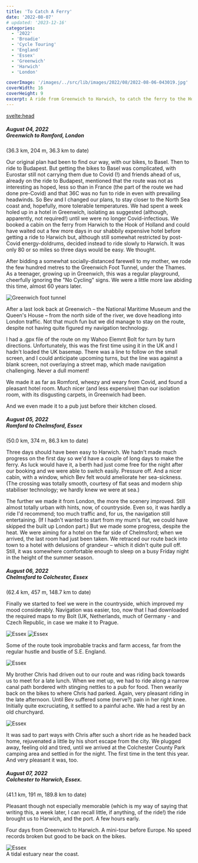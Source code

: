 ```yaml
---
title: 'To Catch A Ferry'
date: '2022-08-07'
# updated: '2023-12-16'
categories:
  - '2022'
  - 'Broadie'
  - 'Cycle Touring'
  - 'England'
  - 'Essex'
  - 'Greenwich'
  - 'Harwich'
  - 'London'

coverImage: '/images/../src/lib/images/2022/08/2022-08-06-043019.jpg'
coverWidth: 16
coverHeight: 9
excerpt: A ride from Greenwich to Harwich, to catch the ferry to the Hook of Holland...
---
```


<script>
	import Callout from '$lib/components/Callout.svelte'
  import Img from '$lib/components/Img.svelte'
</script>

<svelte:head>

<title>2022 UK</title>
</svelte:head>

<section class="card">
  <h5>
    August 04, 2022 <br/>   Greenwich to Romford, London 
  </h5>(36.3 km, 204 m, 36.3 km to date)
  <br /> 
  <p>Our original plan had been to find our way, with our bikes, to Basel. Then to ride to Budapest. But getting the bikes to Basel was complicated, with Eurostar still not carrying them due to Covid (!) and friends ahead of us, already on the ride to Budapest, mentioned that the route was not as interesting as hoped, less so than in France (the part of the route we had done pre-Covid) and that 36C was no fun to ride in even with prevailing headwinds. So Bev and I changed our plans, to stay closer to the North Sea coast and, hopefully, more tolerable temperatures. We had spent a week holed up in a hotel in Greenwich, isolating as suggested (although, apparently, not required!) until we were no longer Covid-infectious. We booked a cabin on the ferry from Harwich to the Hook of Holland and could have waited out a few more days in our shabbily expensive hotel before getting a ride to Harwich but, although still somewhat restricted by post-Covid energy-doldrums, decided instead to ride slowly to Harwich. It was only 80 or so miles so three days would be easy. We thought.</p>
  
  <!-- <Img  alt="Greenwich foot tunnel" 
        url="/src/lib/images/2022/08/2022-08-04-042944.jpg" 
        caption="Through the Greenwich Foot Tunnel under the Thames"
  /> -->
  
  <p>After bidding a somewhat socially-distanced farewell to my mother, we rode the few hundred metres to the Greenwich Foot Tunnel, under the Thames. As a teenager, growing up in Greenwich, this was a regular playground, cheerfully ignoring the "No Cycling" signs. We were a little more law abiding this time, almost 60 years later.</p>
  <img alt="Greenwich foot tunnel" src="/images/2022/08/1600/2022-08-04-044035.jpg" />
  <p> After a last look back at Greenwich &ndash; the National Maritime Museum and the Queen's House &ndash; from the north side of the river, we dove headlong into London traffic. Not that much fun but we did manage to stay on the route, despite not having quite figured my navigation technology.</p> 
  <p>I had a .gpx file of the route on my Wahoo Elemnt Bolt for turn by turn directions. Unfortunately, this was the first time using it in the UK and I hadn't loaded the UK basemap. There was a line to follow on the small screen, and I could anticipate upcoming turns, but the line was against a blank screen, not overlaying a street map, which made navigation challenging. Never a dull moment!</p>
  <p>We made it as far as Romford, wheezy and weary from Covid, and found a pleasant hotel room. Much nicer (and less expensive) than our isolation room, with its disgusting carpets, in Greenwich had been.</p>
  <p>And we even made it to a pub just before their kitchen closed.</p>
</section>

<section class="card">
  <h5>
    August 05, 2022 <br/>Romford to Chelmsford, Essex   
  </h5>(50.0 km, 374 m, 86.3 km to date)
  <br /> 
  <p>Three days should have been easy to Harwich. We hadn't made much progress on the first day so we'd have a couple of long days to make the ferry. As luck would have it, a berth had just come free for the night after our booking and we were able to switch easily. Pressure off. And a nicer cabin, with a window, which Bev felt would ameliorate her sea-sickness. (The crossing was totally smooth, courtesy of flat seas and modern ship stabiliser technology; we hardly knew we were at sea.)</p>
  <!-- <img alt="Greenwich foot tunnel" src="/images/2022/08/1600/2022-08-04-042944.jpg" /> -->
  <p>The further we made it from London, the more the scenery improved. Still almost totally urban with hints, now, of countryside. Even so, it was hardly a ride I'd recommend; too much traffic and, for us, the navigation still entertaining. (If I hadn't wanted to start from my mum's flat, we could have skipped the built up London part.) But we made some progress, despite the heat. We were aiming for a hotel on the far side of Chelmsford; when we arrived, the last room had just been taken. We retraced our route back into town to a hotel with delusions of grandeur &ndash; which it didn't quite pull off. Still, it was somewhere comfortable enough to sleep on a busy Friday night in the height of the summer season.</p>
</section>

<section class="card">
  <h5>
    August 06, 2022 <br/> Chelmsford to Colchester, Essex 
  </h5>(62.4 km, 457 m, 148.7 km to date)
  <br />
  <p>Finally we started to feel we were in the countryside, which improved my mood considerably. Navigation was easier, too, now that I had downloaded the required maps to my Bolt (UK, Netherlands, much of Germany - and Czech Republic, in case we make it to Prague.</p>
  <img alt="Essex" src="/images/2022/08/1600/2022-08-06-041300.jpg" />
  <img alt="Essex" src="/images/2022/08/1600/2022-08-06-041508.jpg" />
  <p>Some of the route took improbable tracks and farm access, far from the regular hustle and bustle of S.E. England.</p>
  <img alt="Essex" src="/images/2022/08/1600/2022-08-06-043019.jpg" />
  <p>My brother Chris had driven out to our route and was riding back towards us to meet for a late lunch. When we met up, we had to ride along a narrow canal path bordered with stinging nettles to a pub for food. Then wearily back on the bikes to where Chris had parked. Again, very pleasant riding in the late afternoon. Until Bev suffered some (nerve?) pain in her right knee. Initially quite excruciating, it settled to a painful ache. We had a rest by an old churchyard.</p>
  <img alt="Essex" src="/images/2022/08/1600/2022-08-06-091702.jpg" />
  <p>It was sad to part ways with Chris after such a short ride as he headed back home, rejuvenated a little by his short escape from the city. We plugged away, feeling old and tired, until we arrived at the Colchester County Park camping area and settled in for the night. The first time in the tent this year. And very pleasant it was, too.</p>
</section>

<section class="card">
  <h5>
    August 07, 2022 <br/> Colchester to Harwich, Essex.  
  </h5>(41.1 km, 191 m, 189.8 km to date)
  <br /> 
  <p>Pleasant though not especially memorable (which is my way of saying that writing this, a week later, I can recall little, if anything, of the ride!) the ride brought us to Harwich, and the port. A few hours early.</p>
  <p>Four days from Greenwich to Harwich. A mini-tour before Europe. No speed records broken but good to be back on the bikes.</p>
  <img alt="Essex" src="/images/2022/08/1600/2022-08-07-041043.jpg" />
  <div class="caption">A tidal estuary near the coast.</div>
 
</section>

